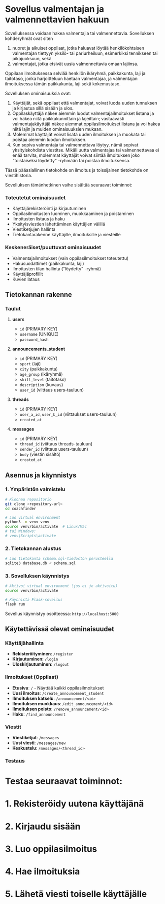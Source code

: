 # Sovellus valmentajan ja valmennettavien hakuun

Sovelluksessa voidaan hakea valmentajia tai valmennettavia. Sovelluksen kohderyhmät ovat siten  
1) nuoret ja aikuiset oppilaat, jotka haluavat löytää henkilökohtaisen valmentajan tiettyyn yksilö- tai pariurheiluun, esimerkiksi tennikseen tai pikajuoksuun, sekä
2) valmentajat, jotka etsivät uusia valmennettavia omaan lajiinsa.

Oppilaan ilmoituksessa selviää henkilön ikäryhmä, paikkakunta, laji ja taitotaso, jonka harjoitteluun haetaan valmentajaa, ja valmentajan ilmoituksessa tämän paikkakunta, laji sekä kokemustaso.

Sovelluksen ominaisuuksia ovat:

1. Käyttäjät, sekä oppilaat että valmentajat, voivat luoda uuden tunnuksen ja kirjautua sillä sisään ja ulos. 
2. Oppilaskäyttäjä näkee aiemmin luodut valmentajailmoitukset listana ja voi hakea niitä paikkakunnittain ja lajeittain; vastaavasti valmentajakäyttäjä näkee aiemmat oppilasilmoitukset listana ja voi hakea niitä lajin ja muiden ominaisuuksien mukaan.
3. Molemmat käyttäjät voivat lisätä uuden ilmoituksen ja muokata tai poistaa aiemmin luodun ilmoituksen.
4. Kun sopiva valmentaja tai valmennettava löytyy, nämä sopivat yksityiskohdista viestitse. Mikäli uutta valmentajaa tai valmennettavaa ei enää tarvita, molemmat käyttäjät voivat siirtää ilmoituksen joko "toistaiseksi löydetty" -ryhmään tai poistaa ilmoituksensa. 

Tässä pääasiallinen tietokohde on ilmoitus ja toissijainen tietokohde on viestihistoria.

Sovelluksen tämänhetkinen vaihe sisältää seuraavat toiminnot:

### Toteutetut ominaisuudet
- Käyttäjärekisteröinti ja kirjautuminen
- Oppilasilmoitusten luominen, muokkaaminen ja poistaminen
- Ilmoitusten listaus ja haku
- Yksityisviestien lähettäminen käyttäjien välillä
- Viestiketjujen hallinta
- Tietokantarakenne käyttäjille, ilmoituksille ja viesteille

### Keskeneräiset/puuttuvat ominaisuudet
- Valmentajailmoitukset (vain oppilasilmoitukset toteutettu)
- Hakusuodattimet (paikkakunta, laji)
- Ilmoitusten tilan hallinta ("löydetty" -ryhmä)
- Käyttäjäprofiilit
- Kuvien lataus

## Tietokannan rakenne

### Taulut

1. **users**
   - `id` (PRIMARY KEY)
   - `username` (UNIQUE)
   - `password_hash`

2. **announcements_student**
   - `id` (PRIMARY KEY)
   - `sport` (laji)
   - `city` (paikkakunta)
   - `age_group` (ikäryhmä)
   - `skill_level` (taitotaso)
   - `description` (kuvaus)
   - `user_id` (viittaus users-tauluun)

3. **threads**
   - `id` (PRIMARY KEY)
   - `user_a_id`, `user_b_id` (viittaukset users-tauluun)
   - `created_at`

4. **messages**
   - `id` (PRIMARY KEY)
   - `thread_id` (viittaus threads-tauluun)
   - `sender_id` (viittaus users-tauluun)
   - `body` (viestin sisältö)
   - `created_at`

## Asennus ja käynnistys

### 1. Ympäristön valmistelu

```bash
# Kloonaa repositorio
git clone <repository-url>
cd coachfinder

# Luo virtual environment
python3 -m venv venv
source venv/bin/activate  # Linux/Mac
# tai Windows:
# venv\Scripts\activate
```

### 2. Tietokannan alustus

```bash
# Luo tietokanta schema.sql-tiedoston perusteella
sqlite3 database.db < schema.sql
```

### 3. Sovelluksen käynnistys

```bash
# Aktivoi virtual environment (jos ei jo aktivoitu)
source venv/bin/activate

# Käynnistä Flask-sovellus
flask run
```

Sovellus käynnistyy osoitteessa: `http://localhost:5000`

## Käytettävissä olevat ominaisuudet

### Käyttäjähallinta
- **Rekisteröityminen**: `/register`
- **Kirjautuminen**: `/login`
- **Uloskirjautuminen**: `/logout`

### Ilmoitukset (Oppilaat)
- **Etusivu**: `/` - Näyttää kaikki oppilasilmoitukset
- **Uusi ilmoitus**: `/create_announcement_student`
- **Ilmoituksen katselu**: `/announcement/<id>`
- **Ilmoituksen muokkaus**: `/edit_announcement/<id>`
- **Ilmoituksen poisto**: `/remove_announcement/<id>`
- **Haku**: `/find_announcement`

### Viestit
- **Viestiketjut**: `/messages`
- **Uusi viesti**: `/messages/new`
- **Keskustelu**: `/messages/<thread_id>`

### Testaus

# Testaa seuraavat toiminnot:
# 1. Rekisteröidy uutena käyttäjänä
# 2. Kirjaudu sisään
# 3. Luo oppilasilmoitus
# 4. Hae ilmoituksia
# 5. Lähetä viesti toiselle käyttäjälle

